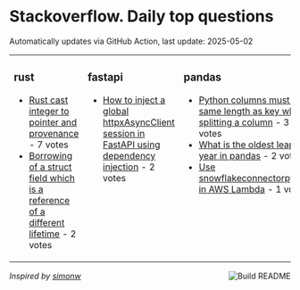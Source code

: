 # Stackoverflow. Daily top questions 

Automatically updates via GitHub Action, last update: <!-- date starts -->2025-05-02<!-- date ends -->


<table><tr><td valign="top" width="33%">

### rust
<!-- rust starts -->
* [Rust cast integer to pointer and provenance](https://stackoverflow.com/questions/79601942/rust-cast-integer-to-pointer-and-provenance) - 7 votes
* [Borrowing of a struct field which is a reference of a different lifetime](https://stackoverflow.com/questions/79602550/borrowing-of-a-struct-field-which-is-a-reference-of-a-different-lifetime) - 2 votes
<!-- rust ends -->
</td><td valign="top" width="34%">


### fastapi
<!-- fastapi starts -->
* [How to inject a global httpxAsyncClient session in FastAPI using dependency injection](https://stackoverflow.com/questions/79601835/how-to-inject-a-global-httpx-asyncclient-session-in-fastapi-using-dependency-inj) - 2 votes
<!-- fastapi ends -->
</td><td valign="top" width="34%">


### pandas
<!-- pandas starts -->
* [Python columns must be same length as key when splitting a column](https://stackoverflow.com/questions/79601812/python-columns-must-be-same-length-as-key-when-splitting-a-column) - 3 votes
* [What is the oldest leap year in pandas](https://stackoverflow.com/questions/79603298/what-is-the-oldest-leap-year-in-pandas) - 2 votes
* [Use snowflakeconnectorpython in AWS Lambda](https://stackoverflow.com/questions/79602397/use-snowflake-connector-python-in-aws-lambda) - 1 votes
<!-- pandas ends -->
</td></tr></table>

<a href="https://github.com/hp0404/hp0404/actions"><img src="https://github.com/hp0404/hp0404/workflows/Build%20README/badge.svg" align="right" alt="Build README"></a> <p>*Inspired by  [simonw](https://github.com/simonw/simonw)*</p>
